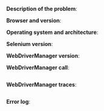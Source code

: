 <!-- Before opening an issue, please consider the following: -->

<!-- 1. Ensure you are using the LATEST version of WebDriverManager. Old versions might have some bugs already fixed in the current stable version. -->

<!-- 2. The WebDriverManager documentation contains a section about "known issues". Please check out this page just in case your problem is already known: https://bonigarcia.dev/webdrivermanager/#known-issues -->

<!-- 3. Please follow these guidelines to report any issue and DO NOT SKIP any part, or your case will be closed as "invalid". -->

<!-- 4. Please make sure that it is an issue or a feature request. If you have questions on how to use WebDriverManager properly with a special configuration or suchlike, please consider asking a question on Stack Overflow (https://stackoverflow.com/questions/tagged/webdrivermanager-java) and tag it with webdrivermanager-java -->


**Description of the problem**: <!-- Describe the expected and the actual behavior. -->

**Browser and version**: <!-- Fill here the browser and its version you are trying to drive with Selenium. For example: Chrome 116. If you are not sure of the version, open this page with your browser: https://www.whatismybrowser.com/ -->

**Operating system and architecture**: <!-- Fill your operating system (Ubuntu 16.04, Windows 10, OSX Yosemite, etc.) and architecture (32, 64 bits) here. -->

**Selenium version**: <!-- Fill the Selenium version here (e.g., 4.12.0). -->

**WebDriverManager version**: <!-- Fill the WebDriverManager version here. Notice that the latest version of WebDriverManager is always recommended. If you are using an old version, please update it before creating this issue. -->

**WebDriverManager call**: <!-- Copy here your code in which you are using WebDriverManager, e.g. WebDriverManager.chromedriver().setup(); -->
```
```

**WebDriverManager traces**: <!-- Copy the WebDriverManager traces here. This information is very important to analyze your issue, so please do not skip this part. Find more info about how to get the WebDriverManager traces here: https://bonigarcia.dev/webdrivermanager/#troubleshooting -->
```
```

**Error log**: <!-- Copy the Java error trace (if any) here. -->
```
```
